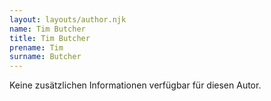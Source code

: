 ```yaml
---
layout: layouts/author.njk
name: Tim Butcher
title: Tim Butcher
prename: Tim
surname: Butcher
---
```

Keine zusätzlichen Informationen verfügbar für diesen Autor.
